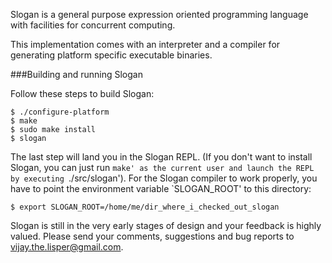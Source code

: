 Slogan is a general purpose expression oriented programming language 
with facilities for concurrent computing.

This implementation comes with an interpreter and a compiler for 
generating platform specific executable binaries.

###Building and running Slogan

Follow these steps to build Slogan:

    $ ./configure-platform
    $ make
    $ sudo make install
    $ slogan

The last step will land you in the Slogan REPL. (If you don't want to install Slogan,
you can just run `make' as the current user and launch the REPL by executing `./src/slogan').
For the Slogan compiler to work properly, you have to point the environment variable 
`SLOGAN_ROOT' to this directory:

    $ export SLOGAN_ROOT=/home/me/dir_where_i_checked_out_slogan

Slogan is still in the very early stages of design and your feedback is highly valued.
Please send your comments, suggestions and bug reports to vijay.the.lisper@gmail.com.
